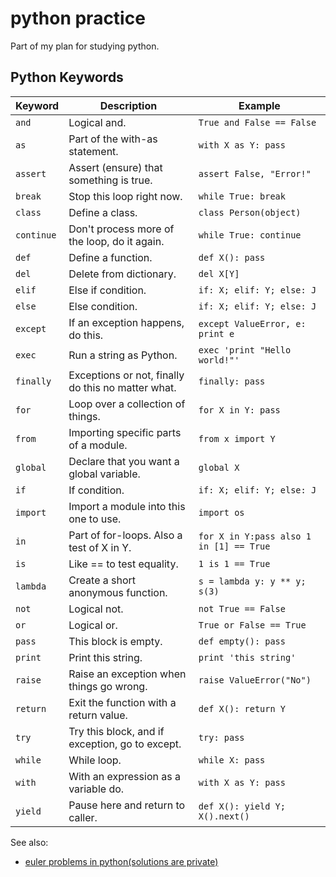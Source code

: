 # python practice
Part of my plan for studying python.

## Python Keywords

| Keyword    | 	Description	                                      | Example                                 |
| --------   | --------------------------------------------       | -------                                 |
| `and`      | Logical and.                                       | `True and False == False`               |
| `as`       | Part of the with-as statement.                     | `with X as Y: pass`                     |
| `assert`   | Assert (ensure) that something is true.            | `assert False, "Error!"`                |
| `break`    | Stop this loop right now.                          | `while True: break`                     |
| `class`    | Define a class.	                                  | `class Person(object)`                  |
| `continue` | Don't process more of the loop, do it again.       | `while True: continue`                  |
| `def`      | Define a function.                                 | `def X(): pass`                         |
| `del`      | Delete from dictionary.                            | `del X[Y]`                              |
| `elif`     | Else if condition.                                 | `if: X; elif: Y; else: J`               |
| `else`     | Else condition.                                    | `if: X; elif: Y; else: J`               |
| `except`   | If an exception happens, do this.                  | `except ValueError, e: print e`         |
| `exec`     | Run a string as Python.                            | `exec 'print "Hello world!"'`           |
| `finally`  | Exceptions or not, finally do this no matter what. | `finally: pass`                         |
| `for`      | Loop over a collection of things.                  | `for X in Y: pass`                      |
| `from`     | Importing specific parts of a module.              | `from x import Y`                       |
| `global`   | Declare that you want a global variable.           | `global X`                              |
| `if`       | If condition.                                      | `if: X; elif: Y; else: J`               |
| `import`   | Import a module into this one to use.              | `import os`                             |
| `in`       | Part of for-loops. Also a test of X in Y.          | `for X in Y:pass also 1 in [1] == True` |
| `is`       | Like == to test equality.                          | `1 is 1 == True`                        |
| `lambda`   | Create a short anonymous function.                 | `s = lambda y: y ** y; s(3)`            |
| `not`      | Logical not.                                       | `not True == False`                     |
| `or`       | Logical or.                                        | `True or False == True`                 |
| `pass`     | This block is empty.                               | `def empty(): pass`                     |
| `print`    | Print this string.                                 | `print 'this string'`                   |
| `raise`    | Raise an exception when things go wrong.           | `raise ValueError("No")`                |
| `return`   | Exit the function with a return value.	          | `def X(): return Y`                     |
| `try`      | Try this block, and if exception, go to except.    | `try: pass`                             |
| `while`    | While loop.	                                      | `while X: pass`                         |
| `with`     | With an expression as a variable do.               | `with X as Y: pass`                     |
| `yield`    | Pause here and return to caller.                   | `def X(): yield Y; X().next()`          |

See also:
- [euler problems in python(solutions are private)](https://github.com/apostergiou/euler)
